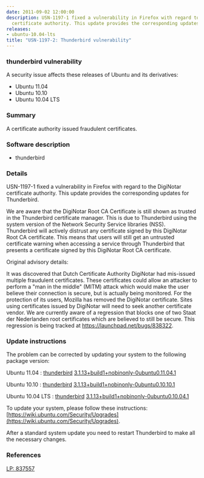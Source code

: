 ```yaml
---
date: 2011-09-02 12:00:00
description: USN-1197-1 fixed a vulnerability in Firefox with regard to the DigiNotar
  certificate authority. This update provides the corresponding updates for Thunderbird.
releases:
- ubuntu-10.04-lts
title: "USN-1197-2: Thunderbird vulnerability"
---
```


### thunderbird vulnerability

A security issue affects these releases of Ubuntu and its derivatives:

* Ubuntu 11.04
* Ubuntu 10.10
* Ubuntu 10.04 LTS

### Summary

A certificate authority issued fraudulent certificates. 

### Software description

* thunderbird 

### Details

USN-1197-1 fixed a vulnerability in Firefox with regard to the DigiNotar certificate authority. This update provides the corresponding updates for Thunderbird.

We are aware that the DigiNotar Root CA Certificate is still shown as trusted in the Thunderbird certificate manager. This is due to Thunderbird using the system version of the Network Security Service libraries (NSS). Thunderbird will actively distrust any certificate signed by this DigiNotar Root CA certificate. This means that users will still get an untrusted certificate warning when accessing a service through Thunderbird that presents a certificate signed by this DigiNotar Root CA certificate.

Original advisory details:

 It was discovered that Dutch Certificate Authority DigiNotar had mis-issued multiple fraudulent certificates. These certificates could allow an attacker to perform a &quot;man in the middle&quot; (MITM) attack which would make the user believe their connection is secure, but is actually being monitored. For the protection of its users, Mozilla has removed the DigiNotar certificate. Sites using certificates issued by DigiNotar will need to seek another certificate vendor. We are currently aware of a regression that blocks one of two Staat der Nederlanden root certificates which are believed to still be secure. This regression is being tracked at https://launchpad.net/bugs/838322. 

### Update instructions

The problem can be corrected by updating your system to the following package version:

Ubuntu 11.04
 : [thunderbird](https://launchpad.net/ubuntu/+source/thunderbird) <span> [3.1.13+build1+nobinonly-0ubuntu0.11.04.1](https://launchpad.net/ubuntu/+source/thunderbird/3.1.13+build1+nobinonly-0ubuntu0.11.04.1) </span> 

Ubuntu 10.10
 : [thunderbird](https://launchpad.net/ubuntu/+source/thunderbird) <span> [3.1.13+build1+nobinonly-0ubuntu0.10.10.1](https://launchpad.net/ubuntu/+source/thunderbird/3.1.13+build1+nobinonly-0ubuntu0.10.10.1) </span> 

Ubuntu 10.04 LTS
 : [thunderbird](https://launchpad.net/ubuntu/+source/thunderbird) <span> [3.1.13+build1+nobinonly-0ubuntu0.10.04.1](https://launchpad.net/ubuntu/+source/thunderbird/3.1.13+build1+nobinonly-0ubuntu0.10.04.1) </span> 

To update your system, please follow these instructions: [https://wiki.ubuntu.com/Security/Upgrades](https://wiki.ubuntu.com/Security/Upgrades).

After a standard system update you need to restart Thunderbird to make all the necessary changes. 

### References

 [LP: 837557](https://launchpad.net/bugs/837557)
